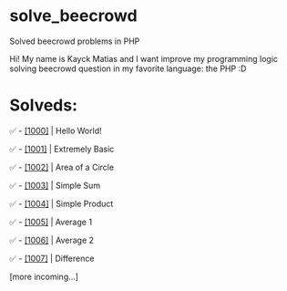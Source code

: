 # solve_beecrowd
Solved beecrowd problems in PHP

Hi! My name is Kayck Matias and I want improve my programming logic solving beecrowd question in my favorite language: the PHP :D

# Solveds:

✅ - [[1000]](https://github.com/KayckMatias/solve_beecrowd/blob/main/beginner/1000.php) | Hello World!

✅ - [[1001]](https://github.com/KayckMatias/solve_beecrowd/blob/main/beginner/1001.php) | Extremely Basic

✅ - [[1002]](https://github.com/KayckMatias/solve_beecrowd/blob/main/beginner/1002.php) | Area of a Circle

✅ - [[1003]](https://github.com/KayckMatias/solve_beecrowd/blob/main/beginner/1003.php) | Simple Sum

✅ - [[1004]](https://github.com/KayckMatias/solve_beecrowd/blob/main/beginner/1004.php) | Simple Product

✅ - [[1005]](https://github.com/KayckMatias/solve_beecrowd/blob/main/beginner/1005.php) | Average 1

✅ - [[1006]](https://github.com/KayckMatias/solve_beecrowd/blob/main/beginner/1006.php) | Average 2

✅ - [[1007]](https://github.com/KayckMatias/solve_beecrowd/blob/main/beginner/1007.php) | Difference

[more incoming...]
